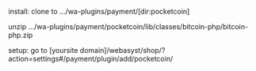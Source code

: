 install:
clone to .../wa-plugins/payment/[dir:pocketcoin]

unzip .../wa-plugins/payment/pocketcoin/lib/classes/bitcoin-php/bitcoin-php.zip

setup:
go to [yoursite domain]/webasyst/shop/?action=settings#/payment/plugin/add/pocketcoin/
